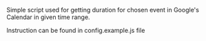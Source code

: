 Simple script used for getting duration for chosen event in Google's Calendar in given time range.

Instruction can be found in config.example.js file
